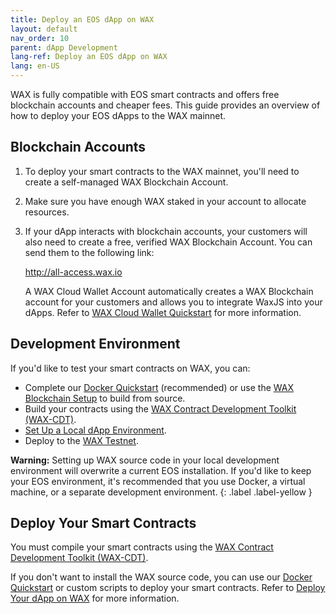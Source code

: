 ```yaml
---
title: Deploy an EOS dApp on WAX
layout: default
nav_order: 10
parent: dApp Development
lang-ref: Deploy an EOS dApp on WAX
lang: en-US
---
```


WAX is fully compatible with EOS smart contracts and offers free blockchain accounts and cheaper fees. This guide provides an overview of how to deploy your EOS dApps to the WAX mainnet.

## Blockchain Accounts

1. To deploy your smart contracts to the WAX mainnet, you'll need to create a self-managed WAX Blockchain Account.

2. Make sure you have enough WAX staked in your account to allocate resources.

3. If your dApp interacts with blockchain accounts, your customers will also need to create a free, verified WAX Blockchain Account. You can send them to the following link:

    <a href="https://all-access.wax.io" target="_blank">http://<span></span>all-access.wax.io</a>

    A WAX Cloud Wallet Account automatically creates a WAX Blockchain account for your customers and allows you to integrate WaxJS into your dApps. Refer to [WAX Cloud Wallet Quickstart](/en/waa_waxjs_qstart) for more information.

## Development Environment

If you'd like to test your smart contracts on WAX, you can:

* Complete our [Docker Quickstart](/en/dapp-development/docker-setup) (recommended) or use the [WAX Blockchain Setup](/en/dapp-development/wax-blockchain-setup) to build from source.
* Build your contracts using the [WAX Contract Development Toolkit (WAX-CDT)](/en/dapp-development/wax-cdt).
* [Set Up a Local dApp Environment](/en/dapp-development/setup-local-dapp-environment).
* Deploy to the [WAX Testnet](/en/dapp-development/testnet-quickstart).

<strong>Warning:</strong> Setting up WAX source code in your local development environment will overwrite a current EOS installation. If you'd like to keep your EOS environment, it's recommended that you use Docker, a virtual machine, or a separate development environment.
{: .label .label-yellow }

## Deploy Your Smart Contracts

You must compile your smart contracts using the [WAX Contract Development Toolkit (WAX-CDT)](/en/dapp-development/wax-cdt).

If you don't want to install the WAX source code, you can use our [Docker Quickstart](/en/dapp-development/docker-setup) or custom scripts to deploy your smart contracts. Refer to [Deploy Your dApp on WAX](/en/dapp-development/deploy-dapp-on-wax) for more information.
